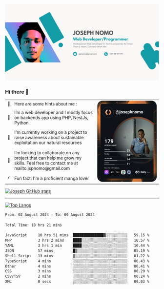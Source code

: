 ![Banner of my profile!](/Joseph_NOMO_NEW.png "Banner")

### Hi there 👋

<!--- | --  | 👋  | Here are some hints about me :                                                                                                 | <td rowspan=6><img src="/devcard.svg" width="400" alt="Joseph NOMO's Dev Card"/></td> |
| --- | --- | ------------------------------------------------------------------------------------------------------------------------------ | ------------------------------------------------------------------------------------- |
| --  | 🔭  | I’m a web developer and I mostly focus on backends app using PHP, NestJs, Python                                               |
| --  | 🦁  | I'm currently working on a project to raise awareness about sustainable exploitation our natural resources                     |
| --  | 👯  | I’m looking to collaborate on any project that can help me grow my skills. Feel free to contact me at mailto:jspnomo@gmail.com |
| --  | ⚡  | Fun fact: I'm a proficient manga lover                                                                                         |
--->

<table>
    <tr>
        <td width="1%">👋</td>
        <td width="55%">Here are some hints about me :</td>
        <td rowspan=6 width="44%"><img src="/devcard.svg" width="400" alt="Joseph NOMO's Dev Card"/></td>
    </tr>
    <tr>
        <td>🔭</td>
        <td>I’m a web developer and I mostly focus on backends app using PHP, NestJs, Python</td>
    </tr>
    <tr>
        <td>🦁</td>
        <td>I'm currently working on a project to raise awareness about sustainable exploitation our natural resources</td>
    </tr>
    <tr>
        <td>👯</td>
        <td>I’m looking to collaborate on any project that can help me grow my skills. Feel free to contact me at mailto:jspnomo@gmail.com</td>
    </tr>
    <tr>
        <td>⚡</td>
        <td>Fun fact: I'm a proficient manga lover</td>
    </tr>

</table>

[![Joseph GitHub stats](https://github-readme-stats-seven-sigma-53.vercel.app/api?username=Jspascal)](https://github.com/Jspascal/github-readme-stats)

---

[![Top Langs](https://github-readme-stats-seven-sigma-53.vercel.app/api/top-langs/?username=Jspascal&layout=compact)](https://github.com/Jspascal/github-readme-stats)

<!--START_SECTION:waka-->

```txt
From: 02 August 2024 - To: 09 August 2024

Total Time: 18 hrs 21 mins

JavaScript     10 hrs 51 mins  ██████████████▓░░░░░░░░░░   59.15 %
PHP            3 hrs 2 mins    ████░░░░░░░░░░░░░░░░░░░░░   16.57 %
YAML           3 hrs 1 min     ████░░░░░░░░░░░░░░░░░░░░░   16.44 %
JSON           57 mins         █▒░░░░░░░░░░░░░░░░░░░░░░░   05.19 %
Shell Script   13 mins         ▒░░░░░░░░░░░░░░░░░░░░░░░░   01.22 %
TypeScript     4 mins          ░░░░░░░░░░░░░░░░░░░░░░░░░   00.43 %
Other          4 mins          ░░░░░░░░░░░░░░░░░░░░░░░░░   00.41 %
CSS            3 mins          ░░░░░░░░░░░░░░░░░░░░░░░░░   00.29 %
CSV/TSV        2 mins          ░░░░░░░░░░░░░░░░░░░░░░░░░   00.24 %
XML            0 secs          ░░░░░░░░░░░░░░░░░░░░░░░░░   00.03 %
```

<!--END_SECTION:waka-->
